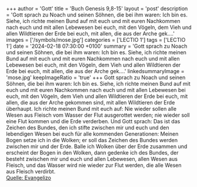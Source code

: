 +++
author = 'Gott'
title = 'Buch Genesis 9,8-15'
layout = 'post'
description = 'Gott sprach zu Noach und seinen Söhnen, die bei ihm waren: Ich bin es. Siehe, ich richte meinen Bund auf mit euch und mit euren Nachkommen nach euch und mit allen Lebewesen bei euch, mit den Vögeln, dem Vieh und allen Wildtieren der Erde bei euch, mit allen, die aus der Arche gek....'
images = ['/symbols/mose.jpg']
categories = ['LECTIO 1']
tags = ['LECTIO 1']
date = '2024-02-18 07:30:00 +0100'
summary = 'Gott sprach zu Noach und seinen Söhnen, die bei ihm waren: Ich bin es. Siehe, ich richte meinen Bund auf mit euch und mit euren Nachkommen nach euch und mit allen Lebewesen bei euch, mit den Vögeln, dem Vieh und allen Wildtieren der Erde bei euch, mit allen, die aus der Arche gek....'
linkedsummaryImage = 'mose.jpg'
keepImageRatio = 'true'
+++
Gott sprach zu Noach und seinen Söhnen, die bei ihm waren:
Ich bin es. Siehe, ich richte meinen Bund auf mit euch und mit euren Nachkommen nach euch
und mit allen Lebewesen bei euch, mit den Vögeln, dem Vieh und allen Wildtieren der Erde bei euch, mit allen, die aus der Arche gekommen sind, mit allen Wildtieren der Erde überhaupt.<!--more-->
Ich richte meinen Bund mit euch auf: Nie wieder sollen alle Wesen aus Fleisch vom Wasser der Flut ausgerottet werden; nie wieder soll eine Flut kommen und die Erde verderben.
Und Gott sprach: Das ist das Zeichen des Bundes, den ich stifte zwischen mir und euch und den lebendigen Wesen bei euch für alle kommenden Generationen:
Meinen Bogen setze ich in die Wolken; er soll das Zeichen des Bundes werden zwischen mir und der Erde.
Balle ich Wolken über der Erde zusammen und erscheint der Bogen in den Wolken,
dann gedenke ich des Bundes, der besteht zwischen mir und euch und allen Lebewesen, allen Wesen aus Fleisch, und das Wasser wird nie wieder zur Flut werden, die alle Wesen aus Fleisch verdirbt.<br> [Quelle: Evangelizo](https://evangeliumtagfuertag.org/DE/gospel)